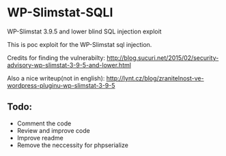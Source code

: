 # WP-Slimstat-SQLI
WP-Slimstat 3.9.5 and lower blind SQL injection exploit


This is poc exploit for the WP-Slimstat sql injection.

Credits for finding the vulnerabilty:
http://blog.sucuri.net/2015/02/security-advisory-wp-slimstat-3-9-5-and-lower.html

Also a nice writeup(not in english):
http://lynt.cz/blog/zranitelnost-ve-wordpress-pluginu-wp-slimstat-3-9-5

Todo:
----
* Comment the code
* Review and improve code
* Improve readme
* Remove the neccessity for phpserialize
